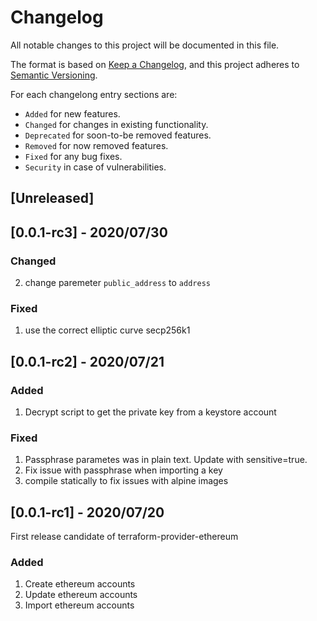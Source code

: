 # Changelog
All notable changes to this project will be documented in this file.

The format is based on [Keep a Changelog](https://keepachangelog.com/en/1.0.0/),
and this project adheres to [Semantic Versioning](https://semver.org/spec/v2.0.0.html).

For each changelong entry sections are:

* `Added` for new features.
* `Changed` for changes in existing functionality.
* `Deprecated` for soon-to-be removed features.
* `Removed` for now removed features.
* `Fixed` for any bug fixes.
* `Security` in case of vulnerabilities.

## [Unreleased]

## [0.0.1-rc3] - 2020/07/30

### Changed
2. change paremeter `public_address` to `address`

### Fixed
1. use the correct elliptic curve secp256k1

## [0.0.1-rc2] - 2020/07/21

### Added
1. Decrypt script to get the private key from a keystore account

### Fixed
1. Passphrase parametes was in plain text. Update with sensitive=true.
2. Fix issue with passphrase when importing a key
3. compile statically to fix issues with alpine images

## [0.0.1-rc1] - 2020/07/20
First release candidate of terraform-provider-ethereum

### Added
1. Create ethereum accounts
2. Update ethereum accounts
3. Import ethereum accounts

